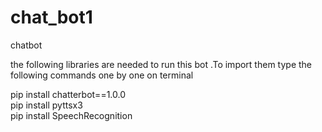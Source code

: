 # chat_bot1
chatbot

the following libraries are needed to run this bot .To import them type the following commands one by one on terminal<br>

pip install chatterbot==1.0.0<br>
pip install pyttsx3<br>
pip install SpeechRecognition<br>
